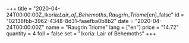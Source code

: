 +++
title = "2020-04-24T00:00:00Z_Ikoria:_Lair_of_Behemoths_Raugrin_Triome_[en]_false"
id = "02138fbb-3962-4348-8d31-faaefba0b8b2"
date = "2020-04-24T00:00:00Z"
name = "Raugrin Triome"
lang = ["en"]
price = "14.72"
quantity = 4
foil = false
set = "Ikoria: Lair of Behemoths"
+++
